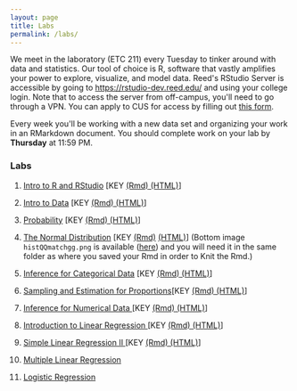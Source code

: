 ```yaml
---
layout: page
title: Labs
permalink: /labs/
---
```


We meet in the laboratory (ETC 211) every Tuesday to tinker around with data and
statistics. Our tool of choice is R, software that vastly amplifies 
your power to explore, visualize, and model data. Reed's RStudio Server is 
accessible by going to <https://rstudio-dev.reed.edu/> 
and using your college login. Note that to access the server from off-campus,
you'll need to go through a VPN. You can apply to CUS for access by filling out
[this form](https://docs.google.com/a/reed.edu/forms/d/1oMG4c732c2CAPXr9oGni45lz3-UyDKIfKPMaXKXH6pU/viewform).

Every week you'll be working with a new data set and organizing your work in an
RMarkdown document. You should complete work on your lab by **Thursday** at 11:59 PM.

### Labs

1. <a href = "{{ site.baseurl }}/assets/week-01/intro_to_r.html" target = "_blank">Intro to R and RStudio</a>   [KEY <a href = "{{ site.baseurl }}/assets/lab-keys/lab1-key.Rmd" target = "_blank"> (Rmd)</a><a href = "{{ site.baseurl }}/assets/lab-keys/lab1-key.html" target = "_blank"> (HTML)</a>] 

2. <a href = "{{ site.baseurl }}/assets/week-02/intro_to_data.html" target = "_blank">Intro to Data</a> [KEY <a href = "{{ site.baseurl }}/assets/lab-keys/lab2-key.Rmd" target = "_blank"> (Rmd)</a><a href = "{{ site.baseurl }}/assets/lab-keys/lab2-key.html" target = "_blank"> (HTML)</a>] 

3. <a href = "{{ site.baseurl }}/assets/week-03/probability.html" target = "_blank">Probability</a> [KEY <a href = "{{ site.baseurl }}/assets/lab-keys/lab3-key.Rmd" target = "_blank"> (Rmd)</a><a href = "{{ site.baseurl }}/assets/lab-keys/lab3-key.html" target = "_blank"> (HTML)</a>] 

4. <a href = "{{ site.baseurl }}/assets/week-06/normal_distribution.html" target = "_blank">The Normal Distribution</a> [KEY <a href = "{{ site.baseurl }}/assets/lab-keys/lab4-key.Rmd" target = "_blank"> (Rmd)</a> <a href = "{{ site.baseurl }}/assets/lab-keys/lab4-key.html" target = "_blank"> (HTML)</a>]  (Bottom image `histQQmatchgg.png` is available (<a href = "{{ site.baseurl }}/assets/lab-keys/histQQmatchgg.png" target = "_blank">here</a>) and you will need it in the same folder as where you saved your Rmd in order to Knit the Rmd.)

5. <a href = "{{ site.baseurl }}/assets/week-07/inf_for_categorical_data.html" target = "_blank">Inference for Categorical Data</a> [KEY <a href = "{{ site.baseurl }}/assets/lab-keys/lab5-key.Rmd" target = "_blank"> (Rmd)</a><a href = "{{ site.baseurl }}/assets/lab-keys/lab5-key.html" target = "_blank"> (HTML)</a>] 

6. <a href = "{{ site.baseurl }}/assets/week-08/roadless_usa.html" target = "_blank">Sampling and Estimation for Proportions</a>[KEY <a href = "{{ site.baseurl }}/assets/lab-keys/lab6-key.Rmd" target = "_blank"> (Rmd)</a><a href = "{{ site.baseurl }}/assets/lab-keys/lab6-key.html" target = "_blank"> (HTML)</a>] 

7. <a href = "{{ site.baseurl }}/assets/week-09/inf_for_numerical_data.html" target = "_blank">Inference for Numerical Data </a> [KEY <a href = "{{ site.baseurl }}/assets/lab-keys/lab7-key.Rmd" target = "_blank"> (Rmd)</a><a href = "{{ site.baseurl }}/assets/lab-keys/lab7-key.html" target = "_blank"> (HTML)</a>] 

8. <a href = "{{ site.baseurl }}/assets/week-10/simple_regression.html" target = "_blank">Introduction to Linear Regression </a> [KEY <a href = "{{ site.baseurl }}/assets/lab-keys/lab8-key.Rmd" target = "_blank"> (Rmd)</a><a href = "{{ site.baseurl }}/assets/lab-keys/lab8-key.html" target = "_blank"> (HTML)</a>]  

9. <a href = "{{ site.baseurl }}/assets/week-11/simple_linear_regression_ii.html" target = "_blank">Simple Linear Regression II </a> [KEY <a href = "{{ site.baseurl }}/assets/lab-keys/lab9-key.Rmd" target = "_blank"> (Rmd)</a><a href = "{{ site.baseurl }}/assets/lab-keys/lab9-key.html" target = "_blank"> (HTML)</a>] 

10. <a href = "{{ site.baseurl }}/assets/week-12/multiple_regression.html" target = "_blank">Multiple Linear Regression </a> <!--[KEY <a href = "{{ site.baseurl }}/assets/lab-keys/lab10-key.Rmd" target = "_blank"> (Rmd)</a><a href = "{{ site.baseurl }}/assets/lab-keys/lab10-key.html" target = "_blank"> (HTML)</a>] -->

11. <a href = "{{ site.baseurl }}/assets/week-13/logistic_regression.html" target = "_blank">Logistic Regression </a>  <!--[KEY <a href = "{{ site.baseurl }}/assets/lab-keys/lab11-key.Rmd" target = "_blank"> (Rmd)</a><a href = "{{ site.baseurl }}/assets/lab-keys/lab11-key.html" target = "_blank"> (HTML)</a>] -->